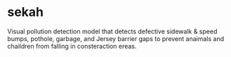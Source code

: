 # sekah
Visual pollution detection model that detects defective sidewalk & speed bumps, pothole, garbage, and Jersey barrier gaps to prevent anaimals and chaildren from falling in consteraction ereas. 
